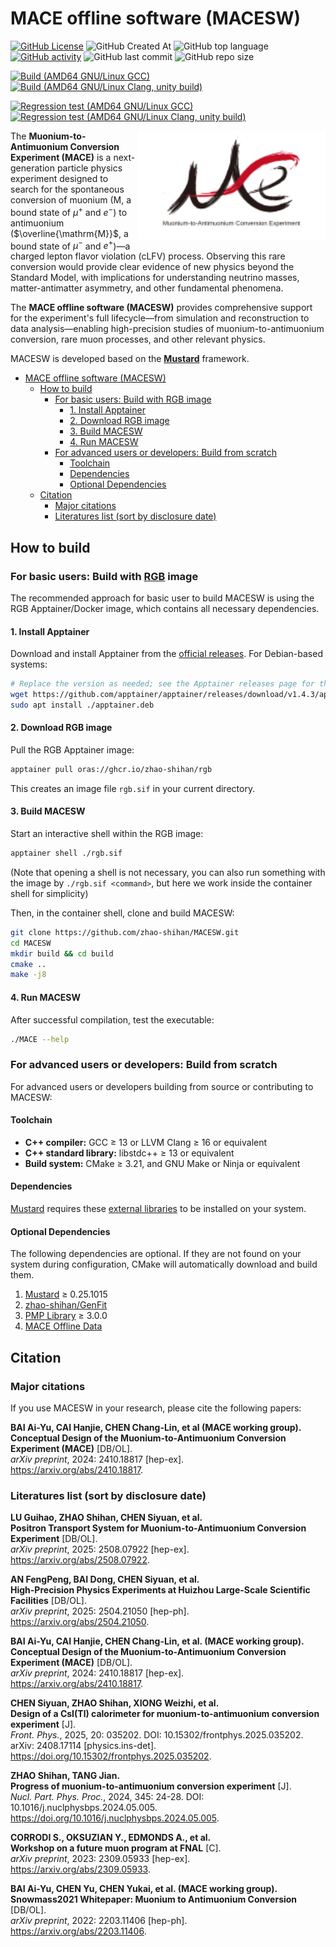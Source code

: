 # MACE offline software (MACESW)

[![GitHub License](https://img.shields.io/github/license/zhao-shihan/MACESW?color=red)](COPYING)
![GitHub Created At](https://img.shields.io/github/created-at/zhao-shihan/MACESW?color=green)
![GitHub top language](https://img.shields.io/github/languages/top/zhao-shihan/MACESW?color=f34b7d)
[![GitHub activity](https://img.shields.io/github/commit-activity/m/zhao-shihan/MACESW)](https://github.com/zhao-shihan/MACESW/pulse)
![GitHub last commit](https://img.shields.io/github/last-commit/zhao-shihan/MACESW)
![GitHub repo size](https://img.shields.io/github/repo-size/zhao-shihan/MACESW)

[![Build (AMD64 GNU/Linux GCC)](https://github.com/zhao-shihan/MACESW/actions/workflows/build-with-gcc.yml/badge.svg)](https://github.com/zhao-shihan/MACESW/actions/workflows/build-with-gcc.yml)
[![Build (AMD64 GNU/Linux Clang, unity build)](https://github.com/zhao-shihan/MACESW/actions/workflows/build-with-clang.yml/badge.svg)](https://github.com/zhao-shihan/MACESW/actions/workflows/build-with-clang.yml)

[![Regression test (AMD64 GNU/Linux GCC)](https://github.com/zhao-shihan/MACESW/actions/workflows/regression-test-with-gcc.yml/badge.svg)](https://github.com/zhao-shihan/MACESW/actions/workflows/regression-test-with-gcc.yml)
[![Regression test (AMD64 GNU/Linux Clang, unity build)](https://github.com/zhao-shihan/MACESW/actions/workflows/regression-test-with-clang.yml/badge.svg)](https://github.com/zhao-shihan/MACESW/actions/workflows/regression-test-with-clang.yml)

<!--
  The align attribute on img is obsolete in HTML5, but is used here because
  GitHub strips inline styles from README.md. This is the only way to right-align
  the image in GitHub READMEs. Do not replace with inline styles.
-->
<img src="document/picture/MACE_logo_v2.svg" alt="MACE logo" align="right" width=300/>

The **Muonium-to-Antimuonium Conversion Experiment (MACE)** is a next-generation particle physics experiment designed to search for the spontaneous conversion of muonium ($\mathrm{M}$, a bound state of $\mu^+$ and $e^-$) to antimuonium ($\overline{\mathrm{M}}$, a bound state of $\mu^-$ and $e^+$)—a charged lepton flavor violation (cLFV) process. Observing this rare conversion would provide clear evidence of new physics beyond the Standard Model, with implications for understanding neutrino masses, matter-antimatter asymmetry, and other fundamental phenomena.

The **MACE offline software (MACESW)** provides comprehensive support for the experiment's full lifecycle—from simulation and reconstruction to data analysis—enabling high-precision studies of muonium-to-antimuonium conversion, rare muon processes, and other relevant physics.

MACESW is developed based on the [**Mustard**](https://github.com/zhao-shihan/Mustard) framework.

- [MACE offline software (MACESW)](#mace-offline-software-macesw)
  - [How to build](#how-to-build)
    - [For basic users: Build with RGB image](#for-basic-users-build-with-rgb-image)
      - [1. Install Apptainer](#1-install-apptainer)
      - [2. Download RGB image](#2-download-rgb-image)
      - [3. Build MACESW](#3-build-macesw)
      - [4. Run MACESW](#4-run-macesw)
    - [For advanced users or developers: Build from scratch](#for-advanced-users-or-developers-build-from-scratch)
      - [Toolchain](#toolchain)
      - [Dependencies](#dependencies)
      - [Optional Dependencies](#optional-dependencies)
  - [Citation](#citation)
    - [Major citations](#major-citations)
    - [Literatures list (sort by disclosure date)](#literatures-list-sort-by-disclosure-date)

## How to build

### For basic users: Build with [RGB](https://github.com/zhao-shihan/RGB) image

The recommended approach for basic user to build MACESW is using the RGB Apptainer/Docker image, which contains all necessary dependencies.

#### 1. Install Apptainer

Download and install Apptainer from the [official releases](https://github.com/apptainer/apptainer/releases). For Debian-based systems:
```bash
# Replace the version as needed; see the Apptainer releases page for the latest version and links
wget https://github.com/apptainer/apptainer/releases/download/v1.4.3/apptainer_1.4.3_amd64.deb -O apptainer.deb
sudo apt install ./apptainer.deb
```

#### 2. Download RGB image

Pull the RGB Apptainer image:
```bash
apptainer pull oras://ghcr.io/zhao-shihan/rgb
```
This creates an image file `rgb.sif` in your current directory.

#### 3. Build MACESW

Start an interactive shell within the RGB image:
```bash
apptainer shell ./rgb.sif
```
(Note that opening a shell is not necessary, you can also run something with the image by `./rgb.sif <command>`, but here we work inside the container shell for simplicity)

Then, in the container shell, clone and build MACESW:
```bash
git clone https://github.com/zhao-shihan/MACESW.git
cd MACESW
mkdir build && cd build
cmake ..
make -j8
```

#### 4. Run MACESW

After successful compilation, test the executable:
```bash
./MACE --help
```

### For advanced users or developers: Build from scratch

For advanced users or developers building from source or contributing to MACESW:

#### Toolchain

- **C++ compiler:** GCC ≥ 13 or LLVM Clang ≥ 16 or equivalent
- **C++ standard library:** libstdc++ ≥ 13 or equivalent
- **Build system:** CMake ≥ 3.21, and GNU Make or Ninja or equivalent

#### Dependencies

[Mustard](https://github.com/zhao-shihan/Mustard) requires these [external libraries](https://github.com/zhao-shihan/Mustard?tab=readme-ov-file#dependencies) to be installed on your system.

#### Optional Dependencies

The following dependencies are optional. If they are not found on your system during configuration, CMake will automatically download and build them.

1. [Mustard](https://github.com/zhao-shihan/Mustard) ≥ 0.25.1015
2. [zhao-shihan/GenFit](https://github.com/zhao-shihan/GenFit)
3. [PMP Library](https://www.pmp-library.org/) ≥ 3.0.0
4. [MACE Offline Data](https://code.ihep.ac.cn/zhaoshh7/mace_offline_data)

## Citation

### Major citations

If you use MACESW in your research, please cite the following papers:

**BAI Ai-Yu, CAI Hanjie, CHEN Chang-Lin, et al (MACE working group).**  
**Conceptual Design of the Muonium-to-Antimuonium Conversion Experiment (MACE)** [DB/OL].  
*arXiv preprint*, 2024: 2410.18817 [hep-ex].  
https://arxiv.org/abs/2410.18817.

### Literatures list (sort by disclosure date)

**LU Guihao, ZHAO Shihan, CHEN Siyuan, et al.**  
**Positron Transport System for Muonium-to-Antimuonium Conversion Experiment** [DB/OL].  
*arXiv preprint*, 2025: 2508.07922 [hep-ex].  
https://arxiv.org/abs/2508.07922.

**AN FengPeng, BAI Dong, CHEN Siyuan, et al.**  
**High-Precision Physics Experiments at Huizhou Large-Scale Scientific Facilities** [DB/OL].  
*arXiv preprint*, 2025: 2504.21050 [hep-ph].  
https://arxiv.org/abs/2504.21050.

**BAI Ai-Yu, CAI Hanjie, CHEN Chang-Lin, et al. (MACE working group).**  
**Conceptual Design of the Muonium-to-Antimuonium Conversion Experiment (MACE)** [DB/OL].  
*arXiv preprint*, 2024: 2410.18817 [hep-ex].  
https://arxiv.org/abs/2410.18817.

**CHEN Siyuan, ZHAO Shihan, XIONG Weizhi, et al.**  
**Design of a CsI(Tl) calorimeter for muonium-to-antimuonium conversion experiment** [J].  
*Front. Phys.*, 2025, 20: 035202. DOI: 10.15302/frontphys.2025.035202. arXiv: 2408.17114 [physics.ins-det].  
https://doi.org/10.15302/frontphys.2025.035202.

**ZHAO Shihan, TANG Jian.**  
**Progress of muonium-to-antimuonium conversion experiment** [J].  
*Nucl. Part. Phys. Proc.*, 2024, 345: 24-28. DOI: 10.1016/j.nuclphysbps.2024.05.005.  
https://doi.org/10.1016/j.nuclphysbps.2024.05.005.

**CORRODI S., OKSUZIAN Y., EDMONDS A., et al.**  
**Workshop on a future muon program at FNAL** [C].  
*arXiv preprint*, 2023: 2309.05933 [hep-ex].  
https://arxiv.org/abs/2309.05933.

**BAI Ai-Yu, CHEN Yu, CHEN Yukai, et al. (MACE working group).**  
**Snowmass2021 Whitepaper: Muonium to Antimuonium Conversion** [DB/OL].  
*arXiv preprint*, 2022: 2203.11406 [hep-ph].  
https://arxiv.org/abs/2203.11406.
